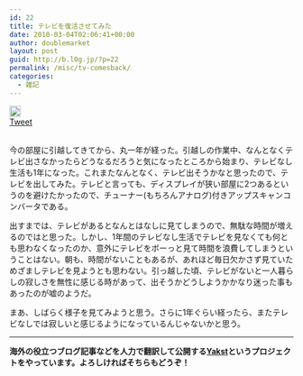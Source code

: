 ```yaml
---
id: 22
title: テレビを復活させてみた
date: 2010-03-04T02:06:41+00:00
author: doublemarket
layout: post
guid: http://b.l0g.jp/?p=22
permalink: /misc/tv-comesback/
categories:
  - 雑記
---
```

<div class='wp_social_bookmarking_light'>
  <div class="wsbl_hatena_button">
    <a href="http://b.hatena.ne.jp/entry/http://b.l0g.jp/misc/tv-comesback/" class="hatena-bookmark-button" data-hatena-bookmark-title="テレビを復活させてみた" data-hatena-bookmark-layout="standard" title="このエントリーをはてなブックマークに追加"> <img src="//b.hatena.ne.jp/images/entry-button/button-only@2x.png" alt="このエントリーをはてなブックマークに追加" width="20" height="20" style="border: none;" /></a>
  </div>
  
  <div class="wsbl_facebook_like">
    <div id="fb-root">
    </div><fb:like href="http://b.l0g.jp/misc/tv-comesback/" layout="button_count" action="like" width="100" share="false" show_faces="false" ></fb:like>
  </div>
  
  <div class="wsbl_twitter">
    <a href="https://twitter.com/share" class="twitter-share-button"{count} data-url="http://b.l0g.jp/misc/tv-comesback/" data-text="テレビを復活させてみた" data-via="dblmkt " data-lang="ja">Tweet</a>
  </div>
  
  <div class="wsbl_google_plus_one">
    <g:plusone size="medium" annotation="none" href="http://b.l0g.jp/misc/tv-comesback/" ></g:plusone>
  </div>
</div>

<br class='wp_social_bookmarking_light_clear' />

今の部屋に引越してきてから、丸一年が経った。引越しの作業中、なんとなくテレビ出さなかったらどうなるだろうと気になったところから始まり、テレビなし生活も1年になった。これまたなんとなく、テレビ出そうかなと思ったので、テレビを出してみた。テレビと言っても、ディスプレイが狭い部屋に2つあるというのを避けたかったので、チューナー(もちろんアナログ)付きアップスキャンコンバータである。

出すまでは、テレビがあるとなんとはなしに見てしまうので、無駄な時間が増えるのではと思った。しかし、1年間のテレビなし生活でテレビを見なくても何とも思わなくなったのか、意外にテレビをボーっと見て時間を浪費してしまうということはない。朝も、時間がないこともあるが、あれほど毎日欠かさず見ていためざましテレビを見ようとも思わない。引っ越した頃、テレビがないと一人暮らしの寂しさを無性に感じる時があって、出そうかどうしようかかなり迷った事もあったのが嘘のようだ。

まあ、しばらく様子を見てみようと思う。さらに1年ぐらい経ったら、またテレビなしでは寂しいと感じるようになっているんじゃないかと思う。

* * *

**海外の役立つブログ記事などを人力で翻訳して公開する[Yakst](https://yakst.com/ja)というプロジェクトをやっています。よろしければそちらもどうぞ！**